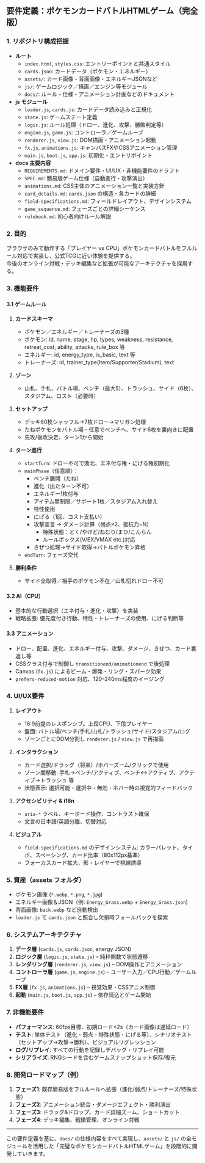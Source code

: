 ## 要件定義：ポケモンカードバトルHTMLゲーム（完全版）

### 1. リポジトリ構成把握
- **ルート**  
  - `index.html`, `styles.css`: エントリーポイントと共通スタイル  
  - `cards.json`: カードデータ（ポケモン・エネルギー）  
  - `assets/`: カード画像・背面画像・エネルギーJSONなど  
  - `js/`: ゲームロジック／描画／エンジン等モジュール  
  - `docs/`: ルール・仕様・アニメーション計画などのドキュメント
- **js モジュール**  
  - `loader.js`, `cards.js`: カードデータ読み込みと正規化  
  - `state.js`: ゲームステート定義  
  - `logic.js`: ルール処理（ドロー、進化、攻撃、勝敗判定等）  
  - `engine.js`, `game.js`: コントローラ／ゲームループ  
  - `renderer.js`, `view.js`: DOM描画・アニメーション起動  
  - `fx.js`, `animations.js`: キャンバスFXやCSSアニメーション管理  
  - `main.js`, `boot.js`, `app.js`: 初期化・エントリポイント
- **docs 主要内容**  
  - `REQUIREMENTS.md`: ドメイン要件・UI/UX・非機能要件のドラフト  
  - `SPEC.md`: 簡易版ゲーム仕様（自動進行・攻撃演出）  
  - `animations.md`: CSS主体のアニメーション一覧と実装方針  
  - `card_details.md`: `cards.json` の構造・各カードの詳細  
  - `field-specifications.md`: フィールドレイアウト、デザインシステム  
  - `game_sequence.md`: フェーズごとの詳細シーケンス  
  - `rulebook.md`: 初心者向けルール解説

### 2. 目的
ブラウザのみで動作する「プレイヤー vs CPU」ポケモンカードバトルをフルルール対応で実装し、公式TCGに近い体験を提供する。  
今後のオンライン対戦・デッキ編集など拡張が可能なアーキテクチャを採用する。

### 3. 機能要件
#### 3.1 ゲームルール
1. **カードスキーマ**
   - ポケモン／エネルギー／トレーナーズの3種
   - ポケモン: id, name, stage, hp, types, weakness, resistance, retreat_cost, ability, attacks, rule_box 等
   - エネルギー: id, energy_type, is_basic, text 等
   - トレーナーズ: id, trainer_type(Item/Supporter/Stadium), text

2. **ゾーン**
   - 山札、手札、バトル場、ベンチ（最大5）、トラッシュ、サイド（6枚）、スタジアム、ロスト（必要時）

3. **セットアップ**
   - デッキ60枚シャッフル→7枚ドロー→マリガン処理
   - たねポケモンをバトル場・任意でベンチへ、サイド6枚を裏向きに配置
   - 先攻/後攻決定、ターン1から開始

4. **ターン進行**
   - `startTurn`: ドロー不可で敗北、エネ付与権・にげる権初期化
   - `mainPhase`（任意順）：  
     - ベンチ展開（たね）  
     - 進化（出たターン不可）  
     - エネルギー1枚付与  
     - アイテム無制限／サポート1枚／スタジアム入れ替え  
     - 特性使用  
     - にげる（1回、コスト支払い）  
     - 攻撃宣言 → ダメージ計算（弱点×2、抵抗力−N）  
       - 特殊状態：どく/やけど/ねむり/まひ/こんらん  
       - ルールボックス(V/EX/VMAX etc.)対応  
     - きぜつ処理→サイド取得→バトルポケモン昇格  
   - `endTurn`: フェーズ交代

5. **勝利条件**
   - サイド全取得／相手のポケモン不在／山札切れドロー不可

#### 3.2 AI（CPU）
- 基本的な行動選択（エネ付与・進化・攻撃）を実装  
- 戦略拡張: 優先度付き行動、特性・トレーナーズの使用、にげる判断等

#### 3.3 アニメーション
- ドロー、配置、進化、エネルギー付与、攻撃、ダメージ、きぜつ、カード裏返し等  
- CSSクラス付与で制御し `transitionend/animationend` で後処理  
- Canvas (`fx.js`) によるビーム・爆発・リング・スパーク効果  
- `prefers-reduced-motion` 対応、120–240ms程度のイージング

### 4. UI/UX要件
1. **レイアウト**
   - 16:9前提のレスポンシブ。上段CPU、下段プレイヤー  
   - 盤面: バトル場/ベンチ/手札/山札/トラッシュ/サイド/スタジアム/ログ  
   - ゾーンごとにDOM分割し `renderer.js` / `view.js` で再描画

2. **インタラクション**
   - カード選択/ドラッグ（将来）/ホバーズーム/クリックで使用  
   - ゾーン間移動: 手札→ベンチ/アクティブ、ベンチ↔アクティブ、アクティブ→トラッシュ 等  
   - 状態表示: 選択可能・選択中・無効・ホバー時の視覚的フィードバック

3. **アクセシビリティ & i18n**
   - `aria-*` ラベル、キーボード操作、コントラスト確保  
   - 文言の日本語/英語分離、切替対応

4. **ビジュアル**
   - `field-specifications.md` のデザインシステム: カラーパレット、タイポ、スペーシング、カード比率（80x112px基準）  
   - フォーカスカード拡大、影・レイヤーで視線誘導

### 5. 資産（assets フォルダ）
- ポケモン画像 (`*.webp`, `*.png`, `*.jpg`)  
- エネルギー画像＆JSON（例: `Energy_Grass.webp` + `Energy_Grass.json`)  
- 背面画像: `back.webp` など自動検出  
- `loader.js` で `cards.json` と照合し欠損時フォールバックを探索

### 6. システムアーキテクチャ
1. **データ層** (`cards.js`, `cards.json`, energy JSON)  
2. **ロジック層** (`logic.js`, `state.js`) – 純粋関数で状態遷移  
3. **レンダリング層** (`renderer.js`, `view.js`) – DOM操作とアニメーション  
4. **コントローラ層** (`game.js`, `engine.js`) – ユーザー入力／CPU行動／ゲームループ  
5. **FX層** (`fx.js`, `animations.js`) – 視覚効果・CSSアニメ制御  
6. **起動** (`main.js`, `boot.js`, `app.js`) – 依存読込とゲーム開始

### 7. 非機能要件
- **パフォーマンス**: 60fps目標、初期ロード<2s（カード画像は遅延ロード）  
- **テスト**: 単体テスト（進化・弱点・特殊状態・にげる等）、シナリオテスト（セットアップ→攻撃→勝利）、ビジュアルリグレッション  
- **ログ/リプレイ**: すべての行動を記録しデバッグ・リプレイ可能  
- **シリアライズ**: RNGシードを含むゲームスナップショット保存/復元

### 8. 開発ロードマップ（例）
1. **フェーズ1**: 既存簡易版をフルルールへ拡張（進化/弱点/トレーナーズ/特殊状態）  
2. **フェーズ2**: アニメーション統合・ダメージエフェクト・勝利演出  
3. **フェーズ3**: ドラッグ&ドロップ、カード詳細ズーム、ショートカット  
4. **フェーズ4**: デッキ編集、戦績管理、オンライン対戦

---

この要件定義を基に、`docs/` の仕様内容をすべて実現し、`assets/` と `js/` の全モジュールを活用した「完璧なポケモンカードバトルHTMLゲーム」を段階的に開発していきます。

